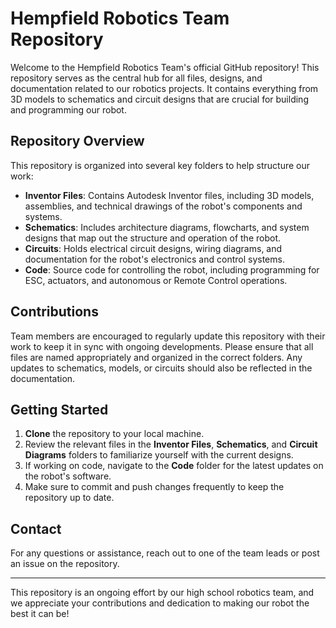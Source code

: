 # Hempfield Robotics Team Repository

Welcome to the Hempfield Robotics Team's official GitHub repository! This repository serves as the central hub for all files, designs, and documentation related to our robotics projects. It contains everything from 3D models to schematics and circuit designs that are crucial for building and programming our robot.

## Repository Overview

This repository is organized into several key folders to help structure our work:

- **Inventor Files**: Contains Autodesk Inventor files, including 3D models, assemblies, and technical drawings of the robot's components and systems.
- **Schematics**: Includes architecture diagrams, flowcharts, and system designs that map out the structure and operation of the robot.
- **Circuits**: Holds electrical circuit designs, wiring diagrams, and documentation for the robot's electronics and control systems.
- **Code**: Source code for controlling the robot, including programming for ESC, actuators, and autonomous or Remote Control operations.

## Contributions

Team members are encouraged to regularly update this repository with their work to keep it in sync with ongoing developments. Please ensure that all files are named appropriately and organized in the correct folders. Any updates to schematics, models, or circuits should also be reflected in the documentation.

## Getting Started

1. **Clone** the repository to your local machine.
2. Review the relevant files in the **Inventor Files**, **Schematics**, and **Circuit Diagrams** folders to familiarize yourself with the current designs.
3. If working on code, navigate to the **Code** folder for the latest updates on the robot's software.
4. Make sure to commit and push changes frequently to keep the repository up to date.

## Contact

For any questions or assistance, reach out to one of the team leads or post an issue on the repository.

---

This repository is an ongoing effort by our high school robotics team, and we appreciate your contributions and dedication to making our robot the best it can be!
